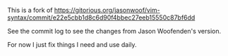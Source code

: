 This is a fork of https://gitorious.org/jasonwoof/vim-syntax/commit/e22e5cbb1d8c6d90f4bbec27eeb15550c87bf6dd


See the commit log to see the changes from Jason Woofenden's version.

For now I just fix things I need and use daily.
